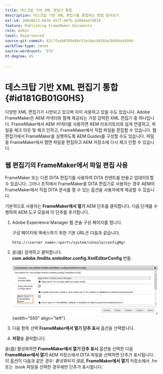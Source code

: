 ```yaml
---
title: 데스크탑 기반 XML 편집기 통합
description: 데스크탑 기반 XML 편집기를 통합하는 방법 알아보기
exl-id: 268e8613-bb3b-4577-96fb-a588dabfd834
feature: Publishing FrameMaker Documents
role: Admin
level: Experienced
source-git-commit: 82c7feab6599440c52ecbec845b5e3b8bb4a5046
workflow-type: tm+mt
source-wordcount: '272'
ht-degree: 0%

---
```


# 데스크탑 기반 XML 편집기 통합 {#id181GB01G0HS}

다양한 XML 편집기가 시판되고 있으며 이미 사용하고 있을 수도 있습니다. Adobe FrameMaker은 AEM 커넥터와 함께 제공되는 가장 강력한 XML 편집기 중 하나입니다. FrameMaker에서 AEM 커넥터를 사용하면 AEM 리포지토리와 쉽게 연결하고, 파일을 체크 아웃 및 체크 인하고, FrameMaker에서 직접 파일을 편집할 수 있습니다. 웹 편집기에서 FrameMaker을 실행하도록 AEM Guides를 구성할 수도 있습니다. 파일을 FrameMaker에서 열면 파일을 편집하고 AEM 저장소에 다시 체크 인할 수 있습니다.

## 웹 편집기의 FrameMaker에서 파일 편집 사용

FrameMaker 또는 다른 DITA 편집기를 사용하여 DITA 컨텐트를 만들고 업데이트할 수 있습니다. 그러나 조직에서 FrameMaker을 DITA 편집기로 사용하는 경우 AEM의 FrameMaker에서 직접 DITA 문서를 열 수 있는 옵션을 사용자에게 제공할 수 있습니다.

기본적으로 사용자는 **FrameMaker에서 열기** AEM 단추를 클릭합니다. 다음 단계를 수행하여 AEM 도구 모음에 이 단추를 추가합니다.

1. Adobe Experience Manager 웹 콘솔 구성 페이지를 엽니다.

   구성 페이지에 액세스하기 위한 기본 URL은 다음과 같습니다.

   ```http
   http://<server name>:<port>/system/console/configMgr
   ```

1. 을(를) 검색하고 클릭합니다. **com.adobe.fmdita.xmleditor.config.XmlEditorConfig** 번들.

   ![](assets/open-in-fm-toolbar.png){width="550" align="left"}

1. 다음 항목 선택 **FrameMaker에서 열기 단추 표시** 옵션을 선택합니다.

1. **저장**&#x200B;을 클릭합니다.


을(를) 활성화하면 **FrameMaker에서 열기 단추 표시** 옵션을 선택한 다음 **FrameMaker에서 열기** AEM 저장소에서 DITA 파일을 선택하면 단추가 표시됩니다. 이 옵션이 다음과 같은 경우: *활성화되지 않음*, **FrameMaker에서 열기** 저장소에서 .fm 또는 .book 파일을 선택한 경우에만 단추가 표시됩니다.
